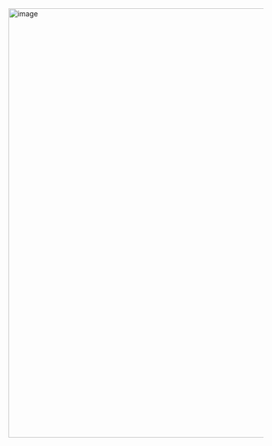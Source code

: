 <img width="1010" height="847" alt="image" src="https://github.com/user-attachments/assets/76afda32-1818-4693-bda8-5951ab05468d" />

